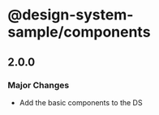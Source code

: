# @design-system-sample/components

## 2.0.0

### Major Changes

- Add the basic components to the DS
